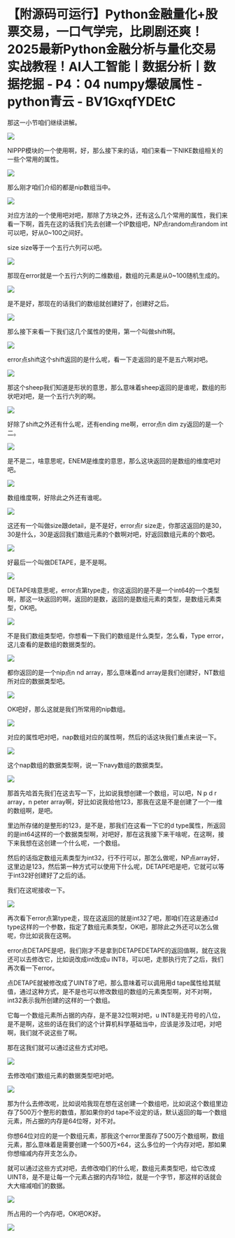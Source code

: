 # 【附源码可运行】Python金融量化+股票交易，一口气学完，比刷剧还爽！2025最新Python金融分析与量化交易实战教程！AI人工智能丨数据分析丨数据挖掘 - P4：04 numpy爆破属性 - python青云 - BV1GxqfYDEtC

那这一小节咱们继续讲解。

![](img/115eb4c8199606fe1896f5a7b7f48cd6_1.png)

NIPPP模块的一个使用啊，好，那么接下来的话，咱们来看一下NIKE数组相关的一些个常用的属性。

![](img/115eb4c8199606fe1896f5a7b7f48cd6_3.png)

那么刚才咱们介绍的都是nip数组当中。

![](img/115eb4c8199606fe1896f5a7b7f48cd6_5.png)

对应方法的一个使用吧对吧，那除了方块之外，还有这么几个常用的属性，我们来看一下啊，首先在这的话我们先去创建一个IP数组吧，NP点random点random int可以吧，好从0~100之间好。

size size等于一个五行六列可以吧。

![](img/115eb4c8199606fe1896f5a7b7f48cd6_7.png)

那现在error就是一个五行六列的二维数组，数组的元素是从0~100随机生成的。

![](img/115eb4c8199606fe1896f5a7b7f48cd6_9.png)

是不是好，那现在的话我们的数组就创建好了，创建好之后。

![](img/115eb4c8199606fe1896f5a7b7f48cd6_11.png)

那么接下来看一下我们这几个属性的使用，第一个叫做shift啊。

![](img/115eb4c8199606fe1896f5a7b7f48cd6_13.png)

error点shift这个shift返回的是什么呢，看一下走返回的是不是五六啊对吧。

![](img/115eb4c8199606fe1896f5a7b7f48cd6_15.png)

那这个sheep我们知道是形状的意思，那么意味着sheep返回的是谁呢，数组的形状吧对吧，是一个五行六列的啊。



![](img/115eb4c8199606fe1896f5a7b7f48cd6_17.png)

好除了shift之外还有什么呢，还有ending me啊，error点n dim zy返回的是一个二。



![](img/115eb4c8199606fe1896f5a7b7f48cd6_19.png)

是不是二，啥意思呢，ENEM是维度的意思，那么这块返回的是数组的维度吧对吧。

![](img/115eb4c8199606fe1896f5a7b7f48cd6_21.png)

数组维度啊，好除此之外还有谁呢。

![](img/115eb4c8199606fe1896f5a7b7f48cd6_23.png)

这还有一个叫做size跟detail，是不是好，error点r size走，你那这返回的是30，30是什么，30是返回我们数组元素的个数啊对吧，好返回数组元素的个数吧。



![](img/115eb4c8199606fe1896f5a7b7f48cd6_25.png)

好最后一个叫做DETAPE，是不是啊。

![](img/115eb4c8199606fe1896f5a7b7f48cd6_27.png)

DETAPE啥意思呢，error点第type走，你这返回的是不是一个int64的一个类型啊，那这一块返回的啊，返回的是数，返回的是数组元素的类型，是数组元素类型，OK吧。



![](img/115eb4c8199606fe1896f5a7b7f48cd6_29.png)

不是我们数组类型吧，你想看一下我们的数组是什么类型，怎么看，Type error，这儿查看的是数组的数据类型的。



![](img/115eb4c8199606fe1896f5a7b7f48cd6_31.png)

都你返回的是一个nip点n nd array，那么意味着nd array是我们创建好，NT数组所对应的数据类型吧。



![](img/115eb4c8199606fe1896f5a7b7f48cd6_33.png)

OK吧好，那么这就是我们所常用的nip数组。

![](img/115eb4c8199606fe1896f5a7b7f48cd6_35.png)

对应的属性吧对吧，nap数组对应的属性啊，然后的话这块我们重点来说一下。

![](img/115eb4c8199606fe1896f5a7b7f48cd6_37.png)

这个nap数组的数据类型啊，说一下navy数组的数据类型。

![](img/115eb4c8199606fe1896f5a7b7f48cd6_39.png)

那首先哈首先我们在这去写一下，比如说我想创建一个数组，可以吧，N p d r array，n peter array啊，好比如说我给他123，那我在这是不是创建了一个一维的数组啊，是吧。

里边所存储的是整形的123，是不是，那我们在这看一下它的d type属性，所返回的是int64这样的一个数据类型啊，对吧好，那在这我接下来干啥呢，在这啊，接下来我想在这创建一个什么呢，一个数组。

然后的话指定数组元素类型为int32，行不行可以，那怎么做呢，NP点array好，这里边是123，然后第一种方式可以使用下什么呢，DETAPE吧是吧，它就可以等于int32好创建好了之后的话。

我们在这呢接收一下。

![](img/115eb4c8199606fe1896f5a7b7f48cd6_41.png)

再次看下error点第type走，现在这返回的就是int32了吧，那咱们在这是通过d type这样的一个参数，指定了数组元素类型，OK吧，那除此之外还可以怎么做呢，你比如说我在这啊。

error点DETAPE是吧，我们刚才不是拿到DETAPEDETAPE的返回值啊，就在这我还可以去修改它，比如说改成int改成u INT8，可以吧，走那执行完了之后，我们再次看一下error。

点DETAPE就被修改成了UINT8了吧，那么意味着可以调用用d tape属性给其赋值，通过这种方式，是不是也可以修改数组的数组的元素类型啊，对不对啊，int32表示我所创建的这样的一个数组。

它每一个数组元素所占据的内存，是不是32位啊对吧，u INT8是无符号的八位，是不是啊，这些的话在我们的这个计算机科学基础当中，应该是涉及过吧，对吧啊，我们就不说这些了啊。

那在这我们就可以通过这些方式对吧。

![](img/115eb4c8199606fe1896f5a7b7f48cd6_43.png)

去修改咱们数组元素的数据类型吧对吧。

![](img/115eb4c8199606fe1896f5a7b7f48cd6_45.png)

那为什么去修改呢，比如说哈我现在想在这创建一个数组吧，比如说这个数组里边存了500万个整形的数值，那如果你的d tape不设定的话，默认返回的每一个数组元素，所占据的内存是64位呀，对不对。

你想64位对应的是一个数组元素，那我这个error里面存了500万个数组啊，数组元素，那么意味着是需要创建一个500万×64，这么多位的一个内存对吧，那如果你想缩减内存开支怎么办。

就可以通过这些方式对吧，去修改咱们的什么呢，数组元素类型吧，给它改成UINT8，是不是让每一个元素占据的内存18位，就是一个字节，那这样的话就会大大缩减咱们的数据。



![](img/115eb4c8199606fe1896f5a7b7f48cd6_47.png)

所占用的一个内存吧，OK吧OK好。

![](img/115eb4c8199606fe1896f5a7b7f48cd6_49.png)